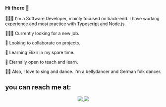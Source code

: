 ### Hi there 👋
<p> 👩🏻‍💻 I'm a Software Developer, mainly focused on back-end. I have working experience and most practice with Typescript and Node.js. </p>
<p> 🙋🏻‍♀️ Currently looking for a new job. </p>
<p> 👯 Looking to collaborate on projects. </p>
<p> 🌱 Learning Elixir in my spare time. </p>
<p> 🤗 Eternally open to teach and learn. </p>
<p> 💃🏻 Also, I love to sing and dance. I'm a bellydancer and German folk dancer. </p>

## you can reach me at:
<p align="center">
    <a href="https://br.linkedin.com/in/beatriz-mattos">
    <img src="https://img.shields.io/badge/LinkedIn-0077B5?style=for-the-badge&logo=linkedin&logoColor=white"/>
    </a>
     <a href="mailto:bjungersmattos@gmail.com?subject=Oi,%20Bia!%20">
    <img src="https://img.shields.io/badge/Gmail-D14836?style=for-the-badge&logo=gmail&logoColor=white"/>
    </a>
</p>
